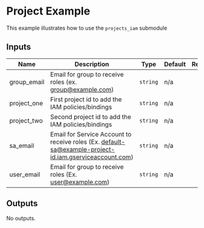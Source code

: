 # Project Example

This example illustrates how to use the `projects_iam` submodule

<!-- BEGINNING OF PRE-COMMIT-TERRAFORM DOCS HOOK -->
## Inputs

| Name | Description | Type | Default | Required |
|------|-------------|------|---------|:--------:|
| group\_email | Email for group to receive roles (ex. group@example.com) | `string` | n/a | yes |
| project\_one | First project id to add the IAM policies/bindings | `string` | n/a | yes |
| project\_two | Second project id to add the IAM policies/bindings | `string` | n/a | yes |
| sa\_email | Email for Service Account to receive roles (Ex. default-sa@example-project-id.iam.gserviceaccount.com) | `string` | n/a | yes |
| user\_email | Email for group to receive roles (Ex. user@example.com) | `string` | n/a | yes |

## Outputs

No outputs.

<!-- END OF PRE-COMMIT-TERRAFORM DOCS HOOK -->
